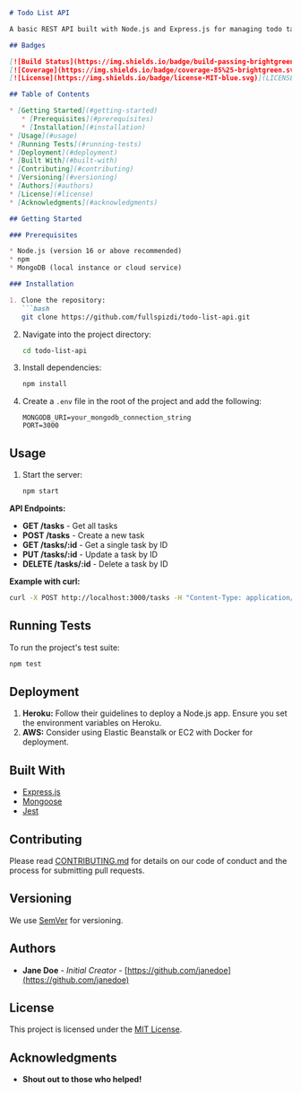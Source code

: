 ```markdown
# Todo List API

A basic REST API built with Node.js and Express.js for managing todo tasks.

## Badges

[![Build Status](https://img.shields.io/badge/build-passing-brightgreen.svg)](https://github.com/your-username/todo-list-api/actions) 
[![Coverage](https://img.shields.io/badge/coverage-85%25-brightgreen.svg)](https://coveralls.io/github/your-username/todo-list-api)
[![License](https://img.shields.io/badge/license-MIT-blue.svg)](LICENSE)

## Table of Contents

* [Getting Started](#getting-started)
   * [Prerequisites](#prerequisites)
   * [Installation](#installation)
* [Usage](#usage)
* [Running Tests](#running-tests)
* [Deployment](#deployment)
* [Built With](#built-with)
* [Contributing](#contributing)
* [Versioning](#versioning)
* [Authors](#authors)
* [License](#license)
* [Acknowledgments](#acknowledgments)

## Getting Started

### Prerequisites

* Node.js (version 16 or above recommended)
* npm 
* MongoDB (local instance or cloud service)

### Installation

1. Clone the repository:
   ```bash
   git clone https://github.com/fullspizdi/todo-list-api.git
   ```

2. Navigate into the project directory:
   ```bash
   cd todo-list-api
   ```

3. Install dependencies:
    ```bash
    npm install 
    ```

4. Create a `.env` file in the root of the project and add the following:
   ```
   MONGODB_URI=your_mongodb_connection_string
   PORT=3000 
   ```

## Usage

1. Start the server:
   ```bash
   npm start
   ```

**API Endpoints:**

* **GET /tasks** - Get all tasks
* **POST /tasks** - Create a new task
* **GET /tasks/:id** - Get a single task by ID
* **PUT /tasks/:id** - Update a task by ID
* **DELETE /tasks/:id** - Delete a task by ID

**Example with curl:**

```bash
curl -X POST http://localhost:3000/tasks -H "Content-Type: application/json" -d '{"description": "Buy groceries"}'
```

## Running Tests

To run the project's test suite:
```bash
npm test
```

## Deployment

1. **Heroku:** Follow their guidelines to deploy a Node.js app. Ensure you set the environment variables on Heroku. 
2. **AWS:** Consider using Elastic Beanstalk or EC2 with Docker for deployment.

## Built With

* [Express.js](https://expressjs.com/) 
* [Mongoose](https://mongoosejs.com/) 
* [Jest](https://jestjs.io/) 

## Contributing

Please read [CONTRIBUTING.md](./CONTRIBUTING.md) for details on our code of conduct and the process for submitting pull requests.

## Versioning

We use [SemVer](https://semver.org/) for versioning. 

## Authors

* **Jane Doe** - _Initial Creator_ - [https://github.com/janedoe](https://github.com/janedoe) 

## License

This project is licensed under the [MIT License](LICENSE).

## Acknowledgments
* **Shout out to those who helped!**
```
